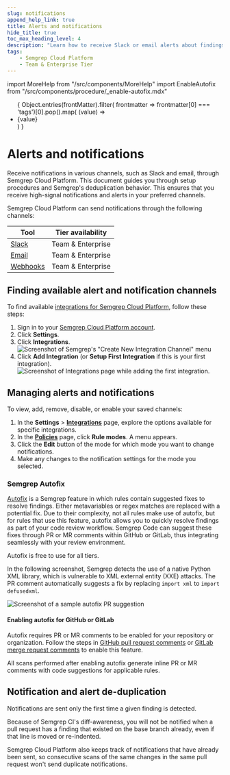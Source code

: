 ```yaml
---
slug: notifications
append_help_link: true
title: Alerts and notifications
hide_title: true
toc_max_heading_level: 4
description: "Learn how to receive Slack or email alerts about findings and failures, how to receive merge or pull request comments in your CI/CD pipeline, or how to integrate using webhooks."
tags:
    - Semgrep Cloud Platform
    - Team & Enterprise Tier
---
```


import MoreHelp from "/src/components/MoreHelp"
import EnableAutofix from "/src/components/procedure/_enable-autofix.mdx"

<ul id="tag__badge-list">
{
Object.entries(frontMatter).filter(
    frontmatter => frontmatter[0] === 'tags')[0].pop().map(
    (value) => <li class='tag__badge-item'>{value}</li> )
}
</ul>

# Alerts and notifications

Receive notifications in various channels, such as Slack and email, through Semgrep Cloud Platform. This document guides you through setup procedures and Semgrep's deduplication behavior. This ensures that you receive high-signal notifications and alerts in your preferred channels.

Semgrep Cloud Platform can send notifications through the following channels:

| Tool                               | Tier availability |
| ----                               | ----------------  |
| [Slack](/semgrep-cloud-platform/slack-notifications)                             | Team & Enterprise  |
| [Email](/semgrep-cloud-platform/email-notifications)                             | Team & Enterprise  |
| [Webhooks](/semgrep-cloud-platform/webhooks)                           | Team & Enterprise   |

## Finding available alert and notification channels

To find available [integrations for Semgrep Cloud Platform](https://semgrep.dev/orgs/-/settings/integrations), follow these steps:

1. Sign in to your [Semgrep Cloud Platform account](https://semgrep.dev/).
2. Click **Settings**.
3. Click **Integrations**.
    ![Screenshot of Semgrep's "Create New Integration Channel" menu](/img/integration-firstview.png)
4. Click **Add Integration** (or **Setup First Integration** if this is your first integration).
    ![Screenshot of Integrations page while adding the first integration.](/img/integrations.png)<br />

## Managing alerts and notifications

To view, add, remove, disable, or enable your saved channels:

1. In the **Settings** > **[Integrations](https://semgrep.dev/orgs/-/settings/integrations)** page, explore the options available for specific integrations.
2. In the **[Policies](https://semgrep.dev/orgs/-/policies)** page, click **Rule modes**. A menu appears.
3. Click the **Edit** button of the mode for which mode you want to change notifications.
4. Make any changes to the notification settings for the mode you selected.

### Semgrep Autofix

[Autofix](/writing-rules/autofix) is a Semgrep feature in which rules contain suggested fixes to resolve findings. Either metavariables or regex matches are replaced with a potential fix. Due to their complexity, not all rules make use of autofix, but for rules that use this feature, autofix allows you to quickly resolve findings as part of your code review workflow. Semgrep Code can suggest these fixes through PR or MR comments within GitHub or GitLab, thus integrating seamlessly with your review environment.

Autofix is free to use for all tiers.

In the following screenshot, Semgrep detects the use of a native Python XML library, which is vulnerable to XML external entity (XXE) attacks. The PR comment automatically suggests a fix by replacing `import xml` to `import defusedxml`.

![Screenshot of a sample autofix PR suggestion](/img/notifications-github-suggestions.png)

#### Enabling autofix for GitHub or GitLab 

Autofix requires PR or MR comments to be enabled for your repository or organization. Follow the steps in [GitHub pull request comments](#github-pull-request-comments) or [GitLab merge request comments](#gitlab-merge-request-comments) to enable this feature.

<EnableAutofix />

All scans performed after enabling autofix generate inline PR or MR comments with code suggestions for applicable rules.

## Notification and alert de-duplication

Notifications are sent only the first time a given finding is detected.

Because of Semgrep CI's diff-awareness, you will not be notified
when a pull request has a finding that existed on the base branch already,
even if that line is moved or re-indented.

Semgrep Cloud Platform also keeps track of notifications that have already been sent,
so consecutive scans of the same changes in the same pull request
won't send duplicate notifications.


<MoreHelp />
